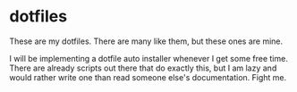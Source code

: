 # dotfiles
These are my dotfiles. There are many like them, but these ones are mine.

I will be implementing a dotfile auto installer whenever I get some free time. There are already scripts out there that do exactly this, but I am lazy and would rather write one than read someone else's documentation. Fight me.
